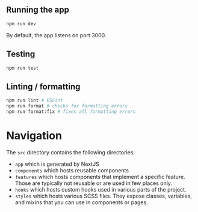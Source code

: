 ## Running the app
```bash
npm run dev
```

By default, the app listens on port 3000.

## Testing
```bash
npm run test
```

## Linting / formatting
```bash
npm run lint # ESLint
npm run format # checks for formatting errors
npm run format:fix # fixes all formatting errors
```

# Navigation
The ``src`` directory contains the following directories:
- ``app`` which is generated by NextJS
- ``components`` which hosts reusable components
- ``features`` which hosts components that implement a specific feature. Those are typically not reusable or are used in few places only.
- ``hooks`` which hosts custom hooks used in various parts of the project.
- ``styles`` which hosts various SCSS files. They expose classes, variables, and mixins that you can use in components or pages.